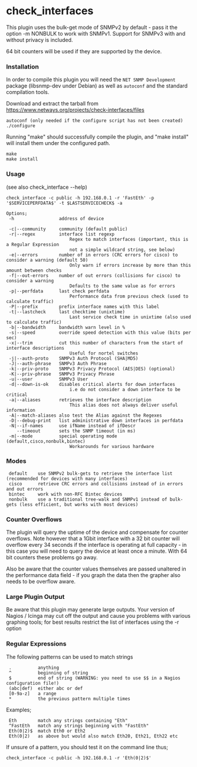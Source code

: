 check_interfaces
================

This plugin uses the bulk-get mode of SNMPv2 by default - pass it the option -m NONBULK to work with SNMPv1. Support for SNMPv3 with and without privacy is included.

64 bit counters will be used if they are supported by the device.


### Installation

In order to compile this plugin you will need the `NET SNMP Development` package
(libsnmp-dev under Debian) as well as `autoconf` and the standard compilation tools.

Download and extract the tarball from https://www.netways.org/projects/check-interfaces/files

    autoconf (only needed if the configure script has not been created)
    ./configure

Running "make" should successfully compile the plugin, and "make install" will install them under
the configured path.

    make 
    make install


### Usage


(see also check_interface --help)

    check_interface -c public -h 192.168.0.1 -r 'FastEth' -p '$SERVICEPERFDATA$' -t $LASTSERVICECHECK$ -a
    
    Options;
     -h                 address of device
    
     -c|--community     community (default public)
     -r|--regex         interface list regexp
                            Regex to match interfaces (important, this is a Regular Expression
                            not a simple wildcard string, see below)
     -e|--errors        number of in errors (CRC errors for cisco) to consider a warning (default 50)
                            Only warn if errors increase by more than this amount between checks
     -f|--out-errors    number of out errors (collisions for cisco) to consider a warning
                            Defaults to the same value as for errors
     -p|--perfdata      last check perfdata
                            Performance data from previous check (used to calculate traffic)
     -P|--prefix        prefix interface names with this label
     -t|--lastcheck     last checktime (unixtime)
                            Last service check time in unixtime (also used to calculate traffic)
     -b|--bandwidth     bandwidth warn level in %
     -s|--speed         override speed detection with this value (bits per sec)
     -x|--trim          cut this number of characters from the start of interface descriptions
                            Useful for nortel switches
     -j|--auth-proto    SNMPv3 Auth Protocol (SHA|MD5)
     -J|--auth-phrase   SNMPv3 Auth Phrase
     -k|--priv-proto    SNMPv3 Privacy Protocol (AES|DES) (optional)
     -K|--priv-phrase   SNMPv3 Privacy Phrase
     -u|--user          SNMPv3 User
     -d|--down-is-ok    disables critical alerts for down interfaces
                            i.e do not consider a down interface to be critical
     -a|--aliases       retrieves the interface description
                            This alias does not always deliver useful information
     -A|--match-aliases also test the Alias against the Regexes
     -D|--debug-print   list administrative down interfaces in perfdata
     -N|--if-names      use ifName instead of ifDescr
        --timeout       sets the SNMP timeout (in ms)
     -m|--mode          special operating mode (default,cisco,nonbulk,bintec)
                            Workarounds for various hardware


### Modes

     default    use SNMPv2 bulk-gets to retrieve the interface list (recommended for devices with many interfaces)
     cisco      retrieve CRC errors and collisions instead of in errors and out errors
     bintec     work with non-RFC Bintec devices
     nonbulk    use a traditional tree-walk and SNMPv1 instead of bulk-gets (less efficient, but works with most devices)


### Counter Overflows

The plugin will query the uptime of the device and compensate for counter overflows.
Note however that a 1Gbit interface with a 32 bit counter will overflow every 34 seconds
if the interface is operating at full capacity - in this case you will need to query the
device at least once a minute.  With 64 bit counters these problems go away.

Also be aware that the counter values themselves are passed unaltered in the performance
data field - if you graph the data then the grapher also needs to be overflow aware.


### Large Plugin Output


Be aware that this plugin may generate large outputs.  Your version of Nagios / Icinga may cut off the output and cause you problems with various graphing tools; for best results restrict the list of interfaces using the -r option

### Regular Expressions

The following patterns can be used to match strings

     .          anything
     ^          beginning of string
     $          end of string (WARNING: you need to use $$ in a Nagios configuration file!)
     (abc|def)  either abc or def
     [0-9a-z]   a range
     *          the previous pattern multiple times


Examples;

     Eth        match any strings containing "Eth"
     ^FastEth   match any strings beginning with "FastEth"
     Eth(0|2)$  match Eth0 or Eth2
     Eth(0|2)   as above but would also match Eth20, Eth21, Eth22 etc

If unsure of a pattern, you should test it on the command line thus;

    check_interface -c public -h 192.168.0.1 -r 'Eth(0|2)$'
